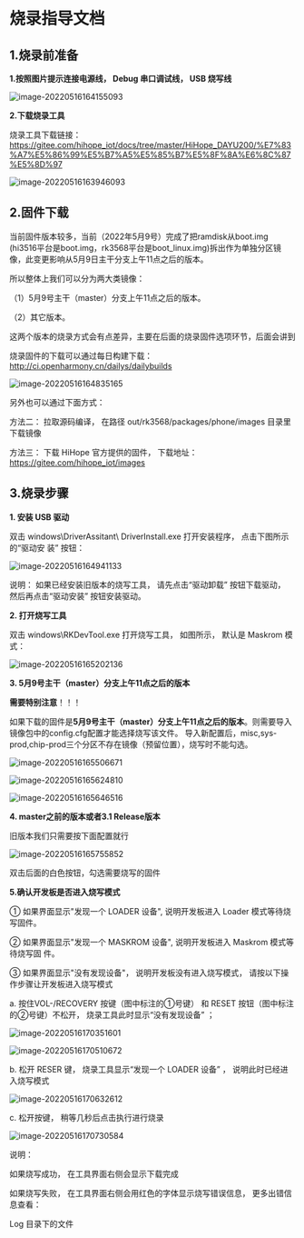 # 烧录指导文档

## 1.烧录前准备

**1.按照图片提示连接电源线， Debug 串口调试线， USB 烧写线**  

![image-20220516164155093](image/image-20220516164155093.png)

**2.下载烧录工具**

烧录工具下载链接：https://gitee.com/hihope_iot/docs/tree/master/HiHope_DAYU200/%E7%83%A7%E5%86%99%E5%B7%A5%E5%85%B7%E5%8F%8A%E6%8C%87%E5%8D%97

![image-20220516163946093](image/image-20220516163946093.png)

## 2.固件下载

当前固件版本较多，当前（2022年5月9号）完成了把ramdisk从boot.img (hi3516平台是boot.img，rk3568平台是boot_linux.img)拆出作为单独分区镜像，此变更影响从5月9日主干分支上午11点之后的版本。

所以整体上我们可以分为两大类镜像：

（1）5月9号主干（master）分支上午11点之后的版本。

（2）其它版本。

这两个版本的烧录方式会有点差异，主要在后面的烧录固件选项环节，后面会讲到

烧录固件的下载可以通过每日构建下载：http://ci.openharmony.cn/dailys/dailybuilds 

![image-20220516164835165](image/image-20220516164835165.png)

另外也可以通过下面方式：

方法二： 拉取源码编译， 在路径 out/rk3568/packages/phone/images 目录里下载镜像

方法三： 下载 HiHope 官方提供的固件， 下载地址： https://gitee.com/hihope_iot/images  

## 3.烧录步骤

**1. 安装 USB 驱动**  

双击 windows\DriverAssitant\ DriverInstall.exe 打开安装程序， 点击下图所示的“驱动安
装” 按钮：  

![image-20220516164941133](image/image-20220516164941133.png)

说明： 如果已经安装旧版本的烧写工具， 请先点击“驱动卸载” 按钮下载驱动， 然后再点击“驱动安装” 按钮安装驱动。


**2. 打开烧写工具**

双击 windows\RKDevTool.exe 打开烧写工具， 如图所示， 默认是 Maskrom 模式：  

![image-20220516165202136](image/image-20220516165202136.png)



**3.    5月9号主干（master）分支上午11点之后的版本**

**需要特别注意**！！！

如果下载的固件是**5月9号主干（master）分支上午11点之后的版本**。则需要导入镜像包中的config.cfg配置才能选择烧写该文件。 导入新配置后，misc,sys-prod,chip-prod三个分区不存在镜像（预留位置），烧写时不能勾选。

![image-20220516165506671](image/image-20220516165506671.png)

![image-20220516165624810](image/image-20220516165624810.png)

![image-20220516165646516](image/image-20220516165646516.png)



**4.    master之前的版本或者3.1 Release版本**

旧版本我们只需要按下面配置就行

![image-20220516165755852](image/image-20220516165755852.png)

双击后面的白色按钮，勾选需要烧写的固件  



**5.确认开发板是否进入烧写模式**

① 如果界面显示"发现一个 LOADER 设备", 说明开发板进入 Loader 模式等待烧写固件。

② 如果界面显示"发现一个 MASKROM 设备", 说明开发板进入 Maskrom 模式等待烧写固 件。

③ 如果界面显示"没有发现设备"， 说明开发板没有进入烧写模式， 请按以下操作步骤让开发板进入烧写模式  



a. 按住VOL-/RECOVERY 按键（图中标注的①号键） 和 RESET 按钮（图中标注的②号键）不松开， 烧录工具此时显示“没有发现设备” ；  

![image-20220516170351601](image/image-20220516170351601.png)

![image-20220516170510672](image/image-20220516170510672.png)

b. 松开 RESER 键， 烧录工具显示“发现一个 LOADER 设备” ， 说明此时已经进入烧写模式  

![image-20220516170632612](image/image-20220516170632612.png)

c. 松开按键， 稍等几秒后点击执行进行烧录  

![image-20220516170730584](image/image-20220516170730584.png)

说明：

如果烧写成功， 在工具界面右侧会显示下载完成

如果烧写失败， 在工具界面右侧会用红色的字体显示烧写错误信息， 更多出错信息查看：

Log 目录下的文件  